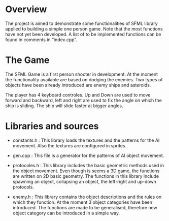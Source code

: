 Overview
========

The project is aimed to demonstrate some functionalities of SFML library applied to building a simple one person game. Note that the most functions have not yet been developed. A list of to be implemented functions can be found in comments in “index.cpp”.

The Game
========

The SFML Game is a first person shooter in development. At the moment the functionality available are based on dodging the enemies. Two types of objects have been already introduced are enemy ships and asteroids. 

The player has 4 keyboard controles. Up and Down are used to move forward and backward, left and right are used to fix the angle on which the ship is sliding. The ship will slide faster at bigger angles.

Libraries and sources
=====================

* constants.h
: This library loads the textures and the patterns for the AI movement. Also the textures are configured in sprites. 

* gen.cpp
: This file is a generator for the patterns of AI object movement.

* protocoles.h
: This library includes the basic geometric methods used in the object movement. Even though is seems a 3D game, the functions are written on 2D basic geometry. The functions in this library include spawning an object, collapsing an object, the left-right and up-down protocols. 

* enemy.h
: This library contains the object descriptions and the rules on which they function. At the moment 3 object categories have been introduced. The functions are made to be generalised, therefore new object category can be introduced in a simple way.

